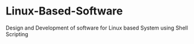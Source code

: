 # Linux-Based-Software
Design and Development of software for Linux based System using Shell Scripting
